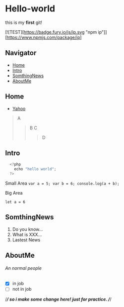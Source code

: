 # Hello-world
this is my **first** git!

[![TEST][https://badge.fury.io/js/ip.svg "npm ip"]][https://www.npmjs.com/package/ip]

## Navigator
- [Home](#Home)
- [Intro](#Intro)
- [SomthingNews](#SomthingNews)
- [AboutMe](#AboutMe)

## Home
- [Yahoo](http://www.yahoo.com.tw)
>A
>>B
>>C
>>>D

## Intro
```js
  <?php
    echo "hello world";
  ?>
```

Small Area
`
  var a = 5;
  var b = 6;
  console.log(a + b);
`

Big Area

    let a = 6
    

## SomthingNews
1. Do you know...
2. What is XXX...
3. Lastest News

## AboutMe
###### An normal people
- [X] in job
- [ ] not in job

/*****************/
so i make some change here!
just for practice.
/*****************/
